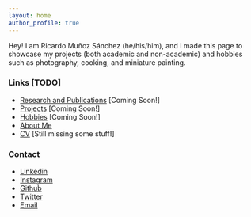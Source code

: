 ```yaml
---
layout: home
author_profile: true
---
```


Hey! I am Ricardo Muñoz Sánchez (he/his/him), and I made this page to showcase my projects (both academic and non-academic) and hobbies such as photography, cooking, and miniature painting.


### Links [TODO]
- [Research and Publications](./research) [Coming Soon!]
- [Projects](./projects) [Coming Soon!]
- [Hobbies](./hobbies) [Coming Soon!]
- [About Me](./about)
- [CV](./curriculum) [Still missing some stuff!]



### Contact
- [Linkedin](https://www.linkedin.com/in/ricardo-mu%C3%B1oz-s%C3%A1nchez/)
- [Instagram](https://instagram.com/ricardomus)
- [Github](https://github.com/rimusa/)
- [Twitter](https://twitter.com/_rimusa_)
- [Email](mailto:ricardoms.math@gmail.com)





